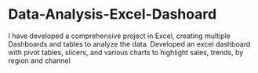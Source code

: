 # Data-Analysis-Excel-Dashoard
I have developed a comprehensive project in Excel, creating multiple Dashboards and tables to analyze the data. Developed an excel dashboard with pivot tables, slicers, and various charts to highlight sales, trends, by region and channel
